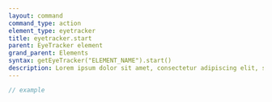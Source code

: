 ```yaml
---
layout: command
command_type: action
element_type: eyetracker
title: eyetracker.start
parent: EyeTracker element
grand_parent: Elements
syntax: getEyeTracker("ELEMENT_NAME").start()
description: Lorem ipsum dolor sit amet, consectetur adipiscing elit, sed do eiusmod tempor incididunt ut labore et dolore magna aliqua. Ut enim ad minim veniam, quis nostrud exercitation ullamco laboris nisi ut aliquip ex ea commodo consequat.
---
```


```javascript
// example
```